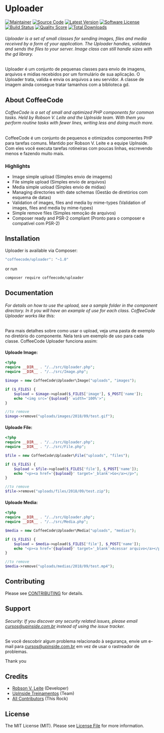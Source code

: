 # Uploader

[![Maintainer](http://img.shields.io/badge/maintainer-@robsonvleite-blue.svg?style=flat-square)](https://twitter.com/robsonvleite)
[![Source Code](http://img.shields.io/badge/source-coffeecode/uploader-blue.svg?style=flat-square)](https://github.com/robsonvleite/uploader)
[![Latest Version](https://img.shields.io/github/release/robsonvleite/uploader.svg?style=flat-square)](https://github.com/robsonvleite/uploader/releases)
[![Software License](https://img.shields.io/badge/license-MIT-brightgreen.svg?style=flat-square)](LICENSE)
[![Build Status](https://scrutinizer-ci.com/g/robsonvleite/uploader/badges/build.png?b=master)](https://scrutinizer-ci.com/g/robsonvleite/uploader/build-status/master)
[![Quality Score](https://img.shields.io/scrutinizer/g/robsonvleite/uploader.svg?style=flat-square)](https://scrutinizer-ci.com/g/robsonvleite/uploader)
[![Total Downloads](https://img.shields.io/packagist/dt/coffeecode/uploader.svg?style=flat-square)](https://packagist.org/packages/coffeecode/uploader)

###### Uploader is a set of small classes for sending images, files and media received by a form of your application. The Uploader handles, validates and sends the files to your server. Image class can still handle sizes with the gd library.

Uploader é um conjunto de pequenas classes para envio de imagens, arquivos e midias recebidos por um formulário de sua aplicação. O Uploader trata, valida e envia os arquivos a seu servidor. A classe de imagem ainda consegue tratar tamanhos com a biblioteca gd.


## About CoffeeCode

###### CoffeeCode is a set of small and optimized PHP components for common tasks. Held by Robson V. Leite and the UpInside team. With them you perform routine tasks with fewer lines, writing less and doing much more.

CoffeeCode é um conjunto de pequenos e otimizados componentes PHP para tarefas comuns. Mantido por Robson V. Leite e a equipe UpInside. Com eles você executa tarefas rotineiras com poucas linhas, escrevendo menos e fazendo muito mais.


### Highlights

- Image simple upload (Simples envio de imagems)
- File simple upload (Simples envio de arquivos)
- Media simple uoload (Sinples envio de midias)
- Managing directories with date schemas (Gestão de diretórios com esquema de datas)
- Validation of images, files and media by mime-types (Validation of images, files and media by mime-types)
- Simple remove files (Simples remoção de arquivos)
- Composer ready and PSR-2 compliant (Pronto para o composer e compatível com PSR-2)


## Installation

Uploader is available via Composer:

```bash
"coffeecode/uploader": "~1.0"
```

or run

```bash
composer require coffeecode/uploader
```

## Documentation

###### For details on how to use the upload, see a sample folder in the component directory. In it you will have an example of use for each class. CoffeeCode Uploader works like this:

Para mais detalhes sobre como usar o upload, veja uma pasta de exemplo no diretório do componente. Nela terá um exemplo de uso para cada classe. CoffeeCode Uploader funciona assim:

#### Uploade Image:

```php
<?php
require __DIR__ . "/../src/Uploader.php";
require __DIR__ . "/../src/Image.php";

$image = new CoffeeCode\Uploader\Image("uploads", "images");

if ($_FILES) {
    $upload = $image->upload($_FILES['image'], $_POST['name']);
    echo "<img src='{$upload}' width='100%'>";
}

//to remove
$image->remove("uploads/images/2018/09/test.gif");
```


#### Uploade File:

```php
<?php
require __DIR__ . "/../src/Uploader.php";
require __DIR__ . "/../src/File.php";

$file = new CoffeeCode\Uploader\File("uploads", "files");

if ($_FILES) {
    $upload = $file->upload($_FILES['file'], $_POST['name']);
    echo "<p><a href='{$upload}' target='_blank'>Go</a></p>";
}

//to remove
$file->remove("uploads/files/2018/09/test.zip");
```

#### Uploade Media:

```php
<?php
require __DIR__ . "/../src/Uploader.php";
require __DIR__ . "/../src/Media.php";

$media = new CoffeeCode\Uploader\Media("uploads", "medias");

if ($_FILES) {
    $upload = $media->upload($_FILES['file'], $_POST['name']);
    echo "<p><a href='{$upload}' target='_blank'>Acessar arquivo</a></p>";
}

//to remove
$media->remove("uploads/medias/2018/09/test.mp4");
```

## Contributing

Please see [CONTRIBUTING](https://github.com/robsonvleite/uploader/blob/master/CONTRIBUTING.md) for details.

## Support

###### Security: If you discover any security related issues, please email cursos@upinside.com.br instead of using the issue tracker.

Se você descobrir algum problema relacionado à segurança, envie um e-mail para cursos@upinside.com.br em vez de usar o rastreador de problemas.

Thank you

## Credits

- [Robson V. Leite](https://github.com/robsonvleite) (Developer)
- [UpInside Treinamentos](https://github.com/upinside) (Team)
- [All Contributors](https://github.com/robsonvleite/uploader/contributors) (This Rock)


## License

The MIT License (MIT). Please see [License File](https://github.com/robsonvleite/uploader/blob/master/LICENSE) for more information.